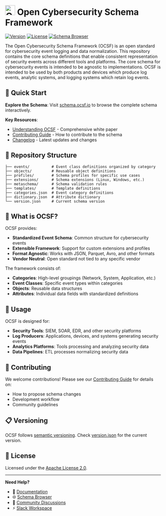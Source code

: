 # <img src="ocsf.png" alt="OCSF Logo" width="32"/> Open Cybersecurity Schema Framework

[![Version](https://img.shields.io/badge/version-1.7.0--dev-blue.svg)](version.json)
[![License](https://img.shields.io/badge/license-Apache%202.0-green.svg)](LICENSE)
[![Schema Browser](https://img.shields.io/badge/schema-browser-orange.svg)](https://schema.ocsf.io)

The Open Cybersecurity Schema Framework (OCSF) is an open standard for cybersecurity event logging and data normalization. This repository contains the core schema definitions that enable consistent representation of security events across different tools and platforms. The core schema for cybersecurity events is intended to be agnostic to implementations. OCSF is intended to be used by both products and devices which produce log events, analytic systems, and logging systems which retain log events.

## 🚀 Quick Start

**Explore the Schema**: Visit [schema.ocsf.io](https://schema.ocsf.io) to browse the complete schema interactively.

**Key Resources**:
- [Understanding OCSF](https://github.com/ocsf/ocsf-docs/blob/main/overview/understanding-ocsf.md) - Comprehensive white paper
- [Contributing Guide](CONTRIBUTING.md) - How to contribute to the schema
- [Changelog](CHANGELOG.md) - Latest updates and changes

## 📁 Repository Structure

```
├── events/          # Event class definitions organized by category
├── objects/         # Reusable object definitions
├── profiles/        # Schema profiles for specific use cases
├── extensions/      # Schema extensions (Linux, Windows, etc.)
├── metaschema/      # Schema validation rules
├── templates/       # Template definitions
├── categories.json  # Event category definitions
├── dictionary.json  # Attribute dictionary
└── version.json     # Current schema version
```

## 🎯 What is OCSF?

OCSF provides:
- **Standardized Event Schema**: Common structure for cybersecurity events
- **Extensible Framework**: Support for custom extensions and profiles  
- **Format Agnostic**: Works with JSON, Parquet, Avro, and other formats
- **Vendor Neutral**: Open standard not tied to any specific vendor

The framework consists of:
- **Categories**: High-level groupings (Network, System, Application, etc.)
- **Event Classes**: Specific event types within categories
- **Objects**: Reusable data structures
- **Attributes**: Individual data fields with standardized definitions

## 🔧 Usage

OCSF is designed for:
- **Security Tools**: SIEM, SOAR, EDR, and other security platforms
- **Log Producers**: Applications, devices, and systems generating security events
- **Analytics Platforms**: Tools processing and analyzing security data
- **Data Pipelines**: ETL processes normalizing security data

## 🤝 Contributing

We welcome contributions! Please see our [Contributing Guide](CONTRIBUTING.md) for details on:
- How to propose schema changes
- Development workflow
- Community guidelines

## 📋 Versioning

OCSF follows [semantic versioning](https://semver.org/). Check [version.json](version.json) for the current version.

## 📄 License

Licensed under the [Apache License 2.0](LICENSE).

---

**Need Help?** 
- 📖 [Documentation](https://github.com/ocsf/ocsf-docs)
- 🌐 [Schema Browser](https://schema.ocsf.io)
- 💬 [Community Discussions](https://github.com/ocsf/ocsf-schema/discussions)
- ⚡ [Slack Workspace](https://github.com/ocsf#slack-workspace)
